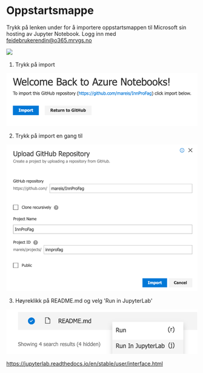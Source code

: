 # Oppstartsmappe

Trykk på lenken under for å importere oppstartsmappen til Microsoft sin hosting av Jupyter Notebook. Logg inn med feidebrukerendin@o365.mrvgs.no 

<a href="https://notebooks.azure.com/import/gh/mareis/InnProFag"><img src="https://notebooks.azure.com/launch.png" /></a>


 1. Trykk på import

<img src="import.png" />


 2. Trykk på import en gang til
 
 <img src="import2.png" />


 3. Høyreklikk på README.md og velg 'Run in JupyterLab'

 <img src="lab.png" />
 
 
 

 https://jupyterlab.readthedocs.io/en/stable/user/interface.html
